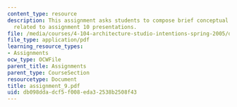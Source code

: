 ```yaml
---
content_type: resource
description: This assignment asks students to compose brief conceptual statements
  related to assignment 10 presentations.
file: /media/courses/4-104-architecture-studio-intentions-spring-2005/db098ddadcf5f008eda32538b2508f43_assignment_9.pdf
file_type: application/pdf
learning_resource_types:
- Assignments
ocw_type: OCWFile
parent_title: Assignments
parent_type: CourseSection
resourcetype: Document
title: assignment_9.pdf
uid: db098dda-dcf5-f008-eda3-2538b2508f43
---
```

